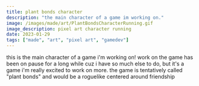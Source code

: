 ```yaml
---
title: plant bonds character
description: "the main character of a game im working on."
image: /images/made/art/PlantBondsCharacterRunning.gif
image_description: pixel art character running
date: 2023-01-29
tags: ["made", "art", "pixel art", "gamedev"]
---
```

this is the main character of a game i'm working on! work on the game has been on pause for a long while cuz i have so much else to do, but it's a game i'm really excited to work on more. the game is tentatively called "plant bonds" and would be a roguelike centered around friendship